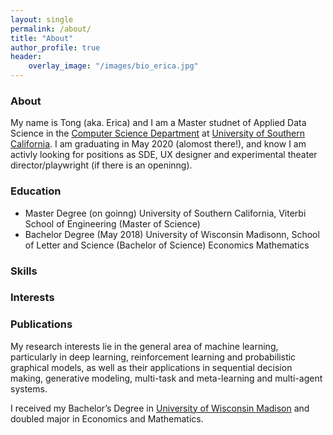 ```yaml
---
layout: single
permalink: /about/
title: "About"
author_profile: true
header:
    overlay_image: "/images/bio_erica.jpg"
---
```


### About

My name is Tong (aka. Erica) and I am a Master studnet of Applied Data Science in the [Computer Science Department](https://viterbischool.usc.edu/academics/) at [University of Southern California](https://www.usc.edu/). I am graduating in May 2020 (alomost there!), and know I am activly looking for positions as SDE, UX designer and experimental theater director/playwright (if there is an openinng). 
### Education
* Master Degree (on goinng)
    University of Southern California, Viterbi School of Engineering (Master of Science)
* Bachelor Degree (May 2018)
    University of Wisconsin Madisonn, School of Letter and Science (Bachelor of Science)
    Economics 
    Mathematics
### Skills

### Interests

### Publications

My research interests lie in the general area of machine learning, particularly in deep learning, reinforcement learning and probabilistic graphical models, as well as their applications in sequential decision making, generative modeling, multi-task and meta-learning and multi-agent systems.
    
I received my Bachelor’s Degree in [University of Wisconsin Madison](https://www.wisc.edu/) and doubled major in Economics and Mathematics. 



